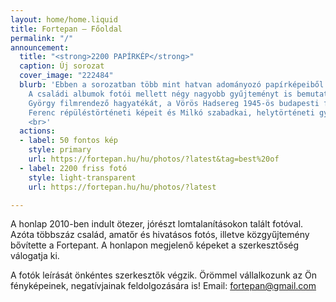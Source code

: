```yaml
---
layout: home/home.liquid
title: Fortepan — Főoldal
permalink: "/"
announcement:
  title: "<strong>2200 PAPÍRKÉP</strong>"
  caption: Új sorozat
  cover_image: "222484"
  blurb: 'Ebben a sorozatban több mint hatvan adományozó papírképeiből válogattunk.
    A családi albumok fotói mellett négy nagyobb gyűjteményt is bemutatunk: Révész
    György filmrendező hagyatékát, a Vörös Hadsereg 1945-ös budapesti fotóit, Nasztanovics
    Ferenc répüléstörténeti képeit és Milkó szabadkai, helytörténeti gyűjteményét.
    <br>'
  actions:
  - label: 50 fontos kép
    style: primary
    url: https://fortepan.hu/hu/photos/?latest&tag=best%20of
  - label: 2200 friss fotó
    style: light-transparent
    url: https://fortepan.hu/hu/photos/?latest

---
```

A honlap 2010-ben indult ötezer, jórészt lomtalanításokon talált fotóval. Azóta többszáz család, amatőr és hivatásos fotós, illetve közgyűjtemény bővítette a Fortepant. A honlapon megjelenő képeket a szerkesztőség válogatja ki.

A fotók leírását önkéntes szerkesztők végzik. Örömmel vállalkozunk az Ön fényképeinek, negatívjainak feldolgozására is! Email: [fortepan@gmail.com](mailto:fortepan@gmail.com)